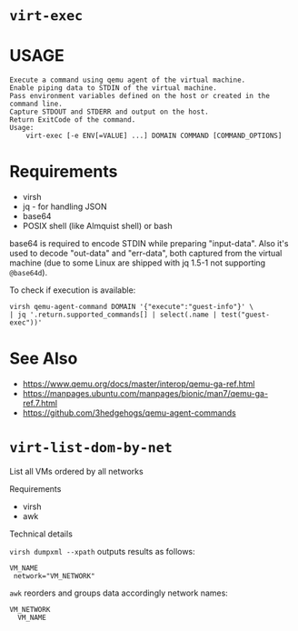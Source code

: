 # `virt-exec`

# USAGE


    Execute a command using qemu agent of the virtual machine.
    Enable piping data to STDIN of the virtual machine.
    Pass environment variables defined on the host or created in the command line.
    Capture STDOUT and STDERR and output on the host.
    Return ExitCode of the command.
    Usage:
    	virt-exec [-e ENV[=VALUE] ...] DOMAIN COMMAND [COMMAND_OPTIONS]
    


# Requirements

* virsh
* jq - for handling JSON
* base64
* POSIX shell (like Almquist shell) or bash

base64 is required to encode STDIN while preparing "input-data". Also
it's used to decode "out-data" and "err-data", both captured from
the virtual machine (due to some Linux are shipped with jq 1.5-1 not
supporting `@base64d`).

To check if execution is available:

    virsh qemu-agent-command DOMAIN '{"execute":"guest-info"}' \
    | jq '.return.supported_commands[] | select(.name | test("guest-exec"))'

# See Also

* https://www.qemu.org/docs/master/interop/qemu-ga-ref.html
* https://manpages.ubuntu.com/manpages/bionic/man7/qemu-ga-ref.7.html
* https://github.com/3hedgehogs/qemu-agent-commands

# `virt-list-dom-by-net`

List all VMs ordered by all networks

Requirements

* virsh
* awk

Technical details

`virsh dumpxml --xpath` outputs results as follows:

    VM_NAME
     network="VM_NETWORK"

`awk` reorders and groups data accordingly network names:

    VM_NETWORK
      VM_NAME

